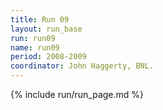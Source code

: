 ```yaml
---
title: Run 09
layout: run_base
run: run09
name: run09
period: 2008-2009
coordinator: John Haggerty, BNL.
---
```

{% include run/run_page.md %}
